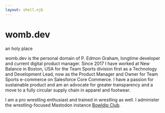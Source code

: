 ```yaml
---
layout: shell.njk
---
```


# womb.dev

an holy place

womb.dev is the personal domain of P. Edmon Graham, longtime developer and current digital product manager. Since 2017 I have worked at New Balance in Boston, USA for the Team Sports division first as a Technology and Development Lead, now as the Product Manager and Owner for Team Sports e-commerce on Salesforce Core Commerce. I have a passion for sustainable product and am an advocate for greater transparency and a move to a fully circular supply chain in apparel and footwear.

I am a pro wrestling enthusiast and trained in wrestling as well. I administer the wrestling-focused Mastodon instance [Bowldip Club](https://bowldip.club/homosaur).
